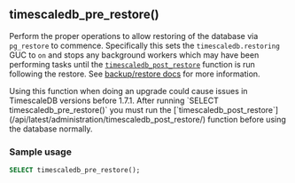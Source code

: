## timescaledb_pre_restore() 

Perform the proper operations to allow restoring of the database via `pg_restore` to commence.
Specifically this sets the `timescaledb.restoring` GUC to `on` and stops any
background workers which may have been performing tasks until the [`timescaledb_post_restore`](/administration/timescaledb_post_restore/)
function is run following the restore. See [backup/restore docs][backup-restore] for more information.

<highlight type="warning">
 Using this function when doing an upgrade could cause issues in TimescaleDB 
 versions before 1.7.1.
</highlight>

<highlight type="warning">
 After running `SELECT timescaledb_pre_restore()` you must run the
  [`timescaledb_post_restore`](/api/latest/administration/timescaledb_post_restore/) function before using 
  the database normally.
</highlight>

### Sample usage  

```sql
SELECT timescaledb_pre_restore();
```

[backup-restore]: timescaledb/:currentVersion:/how-to-guides/backup-and-restore/pg-dump-and-restore/